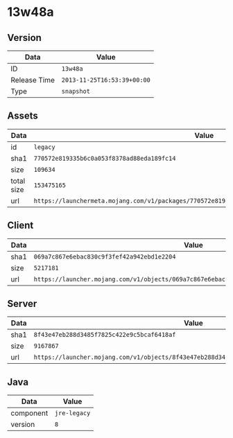 # 13w48a

## Version

|**Data**        | **Value**                 |
|----------------|-------------------------|
| ID   | ```13w48a```   |
| Release Time   | ```2013-11-25T16:53:39+00:00```   |
| Type   | ```snapshot```   |

## Assets

|**Data**        | **Value**                 |
|----------------|-------------------------|
| id   | ```legacy```   |
| sha1   | ```770572e819335b6c0a053f8378ad88eda189fc14```   |
| size   | ```109634```   |
| total size  | ```153475165```  |
| url       | ```https://launchermeta.mojang.com/v1/packages/770572e819335b6c0a053f8378ad88eda189fc14/legacy.json``` |

## Client

|**Data**        | **Value**                 |
|----------------|-------------------------|
| sha1   | ```069a7c867e6ebac830c9f3fef42a942ebd1e2204```   |
| size   | ```5217181```   |
| url       | ```https://launcher.mojang.com/v1/objects/069a7c867e6ebac830c9f3fef42a942ebd1e2204/client.jar``` |

## Server

|**Data**        | **Value**                 |
|----------------|-------------------------|
| sha1   | ```8f43e47eb288d3485f7825c422e9c5bcaf6418af```   |
| size   | ```9167867```   |
| url       | ```https://launcher.mojang.com/v1/objects/8f43e47eb288d3485f7825c422e9c5bcaf6418af/server.jar``` |

## Java

|**Data**        | **Value**                 |
|----------------|-------------------------|
| component   | ```jre-legacy```   |
| version   | ```8```   |